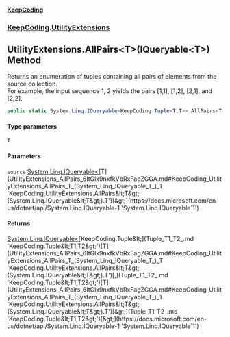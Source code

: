 #### [KeepCoding](index.md 'index')
### [KeepCoding](KeepCoding.md 'KeepCoding').[UtilityExtensions](UtilityExtensions.md 'KeepCoding.UtilityExtensions')
## UtilityExtensions.AllPairs&lt;T&gt;(IQueryable&lt;T&gt;) Method
Returns an enumeration of tuples containing all pairs of elements from the source collection.  
For example, the input sequence 1, 2 yields the pairs [1,1], [1,2], [2,1], and [2,2].  
```csharp
public static System.Linq.IQueryable<KeepCoding.Tuple<T,T>> AllPairs<T>(this System.Linq.IQueryable<T> source);
```
#### Type parameters
<a name='KeepCoding_UtilityExtensions_AllPairs_T_(System_Linq_IQueryable_T_)_T'></a>
`T`  
  
#### Parameters
<a name='KeepCoding_UtilityExtensions_AllPairs_T_(System_Linq_IQueryable_T_)_source'></a>
`source` [System.Linq.IQueryable&lt;](https://docs.microsoft.com/en-us/dotnet/api/System.Linq.IQueryable-1 'System.Linq.IQueryable`1')[T](UtilityExtensions_AllPairs_6ItGlx9nxfkVbRxFagZGGA.md#KeepCoding_UtilityExtensions_AllPairs_T_(System_Linq_IQueryable_T_)_T 'KeepCoding.UtilityExtensions.AllPairs&lt;T&gt;(System.Linq.IQueryable&lt;T&gt;).T')[&gt;](https://docs.microsoft.com/en-us/dotnet/api/System.Linq.IQueryable-1 'System.Linq.IQueryable`1')  
  
#### Returns
[System.Linq.IQueryable&lt;](https://docs.microsoft.com/en-us/dotnet/api/System.Linq.IQueryable-1 'System.Linq.IQueryable`1')[KeepCoding.Tuple&lt;](Tuple_T1_T2_.md 'KeepCoding.Tuple&lt;T1,T2&gt;')[T](UtilityExtensions_AllPairs_6ItGlx9nxfkVbRxFagZGGA.md#KeepCoding_UtilityExtensions_AllPairs_T_(System_Linq_IQueryable_T_)_T 'KeepCoding.UtilityExtensions.AllPairs&lt;T&gt;(System.Linq.IQueryable&lt;T&gt;).T')[,](Tuple_T1_T2_.md 'KeepCoding.Tuple&lt;T1,T2&gt;')[T](UtilityExtensions_AllPairs_6ItGlx9nxfkVbRxFagZGGA.md#KeepCoding_UtilityExtensions_AllPairs_T_(System_Linq_IQueryable_T_)_T 'KeepCoding.UtilityExtensions.AllPairs&lt;T&gt;(System.Linq.IQueryable&lt;T&gt;).T')[&gt;](Tuple_T1_T2_.md 'KeepCoding.Tuple&lt;T1,T2&gt;')[&gt;](https://docs.microsoft.com/en-us/dotnet/api/System.Linq.IQueryable-1 'System.Linq.IQueryable`1')  
